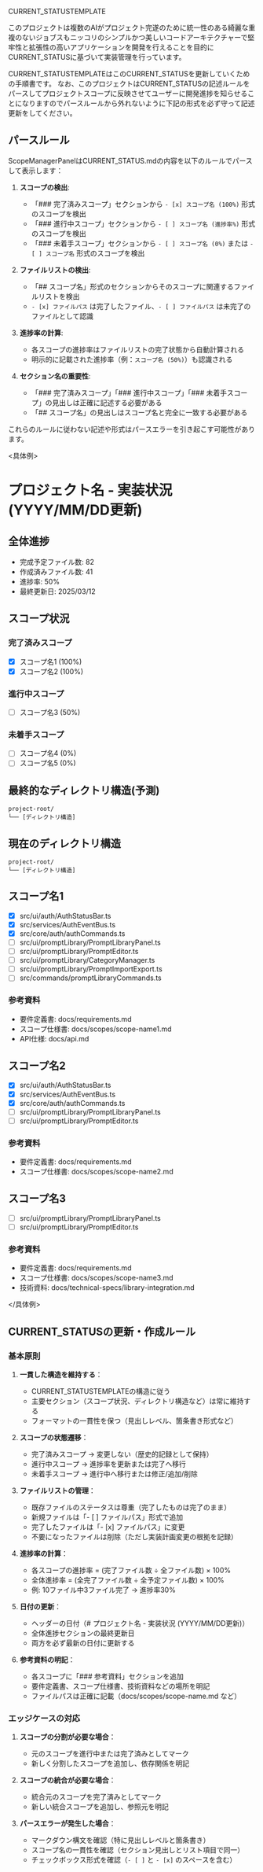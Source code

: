  CURRENT_STATUSTEMPLATE

このプロジェクトは複数のAIがプロジェクト完遂のために統一性のある綺麗な重複のないジョブスもニッコリのシンプルかつ美しいコードアーキテクチャーで堅牢性と拡張性の高いアプリケーションを開発を行えることを目的にCURRENT_STATUSに基づいて実装管理を行っています。

CURRENT_STATUSTEMPLATEはこのCURRENT_STATUSを更新していくための手順書です。
なお、このプロジェクトはCURRENT_STATUSの記述ルールをパースしてプロジェクトスコープに反映させてユーザーに開発進捗を知らせることになりますのでパースルールから外れないように下記の形式を必ず守って記述更新をしてください。

## パースルール

ScopeManagerPanelはCURRENT_STATUS.mdの内容を以下のルールでパースして表示します：

1. **スコープの検出**:
   - 「### 完了済みスコープ」セクションから `- [x] スコープ名 (100%)` 形式のスコープを検出
   - 「### 進行中スコープ」セクションから `- [ ] スコープ名 (進捗率%)` 形式のスコープを検出
   - 「### 未着手スコープ」セクションから `- [ ] スコープ名 (0%)` または `- [ ] スコープ名` 形式のスコープを検出

2. **ファイルリストの検出**:
   - 「## スコープ名」形式のセクションからそのスコープに関連するファイルリストを検出
   - `- [x] ファイルパス` は完了したファイル、`- [ ] ファイルパス` は未完了のファイルとして認識

3. **進捗率の計算**:
   - 各スコープの進捗率はファイルリストの完了状態から自動計算される
   - 明示的に記載された進捗率（例：`スコープ名 (50%)`）も認識される

4. **セクション名の重要性**:
   - 「### 完了済みスコープ」「### 進行中スコープ」「### 未着手スコープ」の見出しは正確に記述する必要がある
   - 「## スコープ名」の見出しはスコープ名と完全に一致する必要がある

これらのルールに従わない記述や形式はパースエラーを引き起こす可能性があります。


<具体例>

# プロジェクト名 - 実装状況 (YYYY/MM/DD更新)

## 全体進捗
- 完成予定ファイル数: 82
- 作成済みファイル数: 41
- 進捗率: 50%
- 最終更新日: 2025/03/12

## スコープ状況

### 完了済みスコープ
- [x] スコープ名1 (100%)
- [x] スコープ名2 (100%)

### 進行中スコープ
- [ ] スコープ名3 (50%)

### 未着手スコープ
- [ ] スコープ名4 (0%)
- [ ] スコープ名5 (0%)

## 最終的なディレクトリ構造(予測)
```
project-root/
└── [ディレクトリ構造]
```

## 現在のディレクトリ構造
```
project-root/
└── [ディレクトリ構造]
```

## スコープ名1 
- [x] src/ui/auth/AuthStatusBar.ts
- [x] src/services/AuthEventBus.ts
- [x] src/core/auth/authCommands.ts
- [ ] src/ui/promptLibrary/PromptLibraryPanel.ts
- [ ] src/ui/promptLibrary/PromptEditor.ts
- [ ] src/ui/promptLibrary/CategoryManager.ts
- [ ] src/ui/promptLibrary/PromptImportExport.ts
- [ ] src/commands/promptLibraryCommands.ts

### 参考資料
- 要件定義書: docs/requirements.md
- スコープ仕様書: docs/scopes/scope-name1.md
- API仕様: docs/api.md

## スコープ名2
- [x] src/ui/auth/AuthStatusBar.ts
- [x] src/services/AuthEventBus.ts
- [x] src/core/auth/authCommands.ts
- [ ] src/ui/promptLibrary/PromptLibraryPanel.ts
- [ ] src/ui/promptLibrary/PromptEditor.ts

### 参考資料
- 要件定義書: docs/requirements.md
- スコープ仕様書: docs/scopes/scope-name2.md

## スコープ名3
- [ ] src/ui/promptLibrary/PromptLibraryPanel.ts
- [ ] src/ui/promptLibrary/PromptEditor.ts

### 参考資料
- 要件定義書: docs/requirements.md
- スコープ仕様書: docs/scopes/scope-name3.md
- 技術資料: docs/technical-specs/library-integration.md


</具体例>



## CURRENT_STATUSの更新・作成ルール

### 基本原則

1. **一貫した構造を維持する**：
   - CURRENT_STATUSTEMPLATEの構造に従う
   - 主要セクション（スコープ状況、ディレクトリ構造など）は常に維持する
   - フォーマットの一貫性を保つ（見出しレベル、箇条書き形式など）

2. **スコープの状態遷移**：
   - 完了済みスコープ → 変更しない（歴史的記録として保持）
   - 進行中スコープ → 進捗率を更新または完了へ移行
   - 未着手スコープ → 進行中へ移行または修正/追加/削除

3. **ファイルリストの管理**：
   - 既存ファイルのステータスは尊重（完了したものは完了のまま）
   - 新規ファイルは「- [ ] ファイルパス」形式で追加
   - 完了したファイルは「- [x] ファイルパス」に変更
   - 不要になったファイルは削除（ただし実装計画変更の根拠を記録）

4. **進捗率の計算**：
   - 各スコープの進捗率 = (完了ファイル数 ÷ 全ファイル数) × 100%
   - 全体進捗率 = (全完了ファイル数 ÷ 全予定ファイル数) × 100%
   - 例: 10ファイル中3ファイル完了 → 進捗率30%

5. **日付の更新**：
   - ヘッダーの日付（# プロジェクト名 - 実装状況 (YYYY/MM/DD更新)）
   - 全体進捗セクションの最終更新日
   - 両方を必ず最新の日付に更新する

6. **参考資料の明記**：
   - 各スコープに「### 参考資料」セクションを追加
   - 要件定義書、スコープ仕様書、技術資料などの場所を明記
   - ファイルパスは正確に記載（docs/scopes/scope-name.md など）

### エッジケースの対応

1. **スコープの分割が必要な場合**：
   - 元のスコープを進行中または完了済みとしてマーク
   - 新しく分割したスコープを追加し、依存関係を明記

2. **スコープの統合が必要な場合**：
   - 統合元のスコープを完了済みとしてマーク
   - 新しい統合スコープを追加し、参照元を明記

3. **パースエラーが発生した場合**：
   - マークダウン構文を確認（特に見出しレベルと箇条書き）
   - スコープ名の一貫性を確認（セクション見出しとリスト項目で同一）
   - チェックボックス形式を確認（`- [ ]` と `- [x]` のスペースを含む）

  